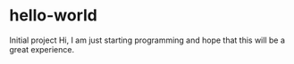 # hello-world
Initial project
Hi, I am just starting programming and hope that this will be a great experience.
